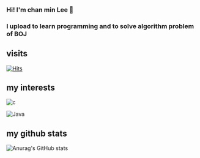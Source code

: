 ### Hi! I'm chan min Lee 👋

### I upload to learn programming and to solve algorithm problem of BOJ

## visits
[![Hits](https://hits.seeyoufarm.com/api/count/incr/badge.svg?url=https%3A%2F%2Fgithub.com%2FChanMinLee2%2F&count_bg=%237AD534&title_bg=%23ED7D7D&icon=&icon_color=%23F0EEEE&title=hits&edge_flat=false)](https://hits.seeyoufarm.com)

## my interests

![c](https://img.shields.io/badge/c-A8B9CC.svg?&style=for-the-badge&logo=c&logoColor=blue)

![Java](https://img.shields.io/badge/Java-007396.svg?&style=for-the-badge&logo=Java&logoColor=white)

## my github stats

![Anurag's GitHub stats](https://github-readme-stats.vercel.app/api?username=ChanMinLee2&show_icons=true&theme=tokyonight)
